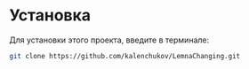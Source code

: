 # Установка
Для установки этого проекта, введите в терминале:
```bash
git clone https://github.com/kalenchukov/LemnaChanging.git
```
